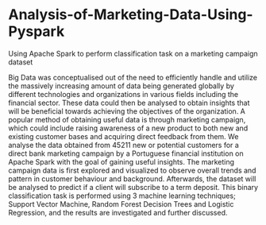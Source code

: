 # Analysis-of-Marketing-Data-Using-Pyspark
Using Apache Spark to perform classification task on a marketing campaign dataset

Big Data was conceptualised out of the need to efficiently handle and utilize the massively increasing amount of data being generated globally by different technologies and organizations in various fields including the financial sector. These data could then be analysed to obtain insights that will be beneficial towards achieving the objectives of the organization. A popular method of obtaining useful data is through marketing campaign, which could include raising awareness of a new product to both new and existing customer bases and acquiring direct feedback from them. We analyse the data obtained from 45211 new or potential customers for a direct bank marketing campaign by a Portuguese financial institution on Apache Spark with the goal of gaining useful insights. The marketing campaign data is first explored and visualized to observe overall trends and pattern in customer behaviour and background. Afterwards, the dataset will be analysed to predict if a client will subscribe to a term deposit. This binary classification task is performed using 3 machine learning techniques; Support Vector Machine, Random Forest Decision Trees and Logistic Regression, and the results are investigated and further discussed.
